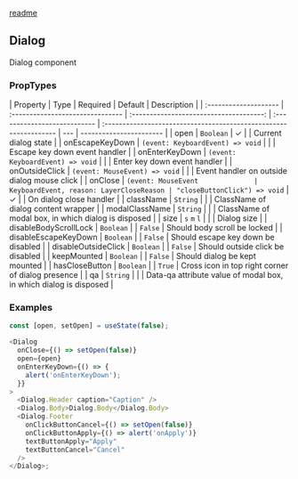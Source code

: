 [readme](#readme)

## Dialog

Dialog component

### PropTypes

| Property              | Type                             |                Required                 | Default                      | Description                                                       |
| :-------------------- | :------------------------------- | :-------------------------------------: | :--------------------------- | :---------------------------------------------------------------- | --- | ----------------------- |
| open                  | `Boolean`                        |                    ✓                    |                              | Current dialog state                                              |
| onEscapeKeyDown       | `(event: KeyboardEvent) => void` |                                         |                              | Escape key down event handler                                     |
| onEnterKeyDown        | `(event: KeyboardEvent) => void` |                                         |                              | Enter key down event handler                                      |
| onOutsideClick        | `(event: MouseEvent) => void`    |                                         |                              | Event handler on outside dialog mouse click                       |
| onClose               | `(event: MouseEvent              | KeyboardEvent, reason: LayerCloseReason | "closeButtonClick") => void` | ✓                                                                 |     | On dialog close handler |
| className             | `String`                         |                                         |                              | ClassName of dialog content wrapper                               |
| modalClassName        | `String`                         |                                         |                              | ClassName of modal box, in which dialog is disposed               |
| size                  | `s` `m` `l`                      |                                         |                              | Dialog size                                                       |
| disableBodyScrollLock | `Boolean`                        |                                         | `False`                      | Should body scroll be locked                                      |
| disableEscapeKeyDown  | `Boolean`                        |                                         | `False`                      | Should escape key down be disabled                                |
| disableOutsideClick   | `Boolean`                        |                                         | `False`                      | Should outside click be disabled                                  |
| keepMounted           | `Boolean`                        |                                         | `False`                      | Should dialog be kept mounted                                     |
| hasCloseButton        | `Boolean`                        |                                         | `True`                       | Cross icon in top right corner of dialog presence                 |
| qa                    | `String`                         |                                         |                              | Data-qa attribute value of modal box, in which dialog is disposed |

### Examples

```js
const [open, setOpen] = useState(false);

<Dialog
  onClose={() => setOpen(false)}
  open={open}
  onEnterKeyDown={() => {
    alert('onEnterKeyDown');
  }}
>
  <Dialog.Header caption="Caption" />
  <Dialog.Body>Dialog.Body</Dialog.Body>
  <Dialog.Footer
    onClickButtonCancel={() => setOpen(false)}
    onClickButtonApply={() => alert('onApply')}
    textButtonApply="Apply"
    textButtonCancel="Cancel"
  />
</Dialog>;
```
